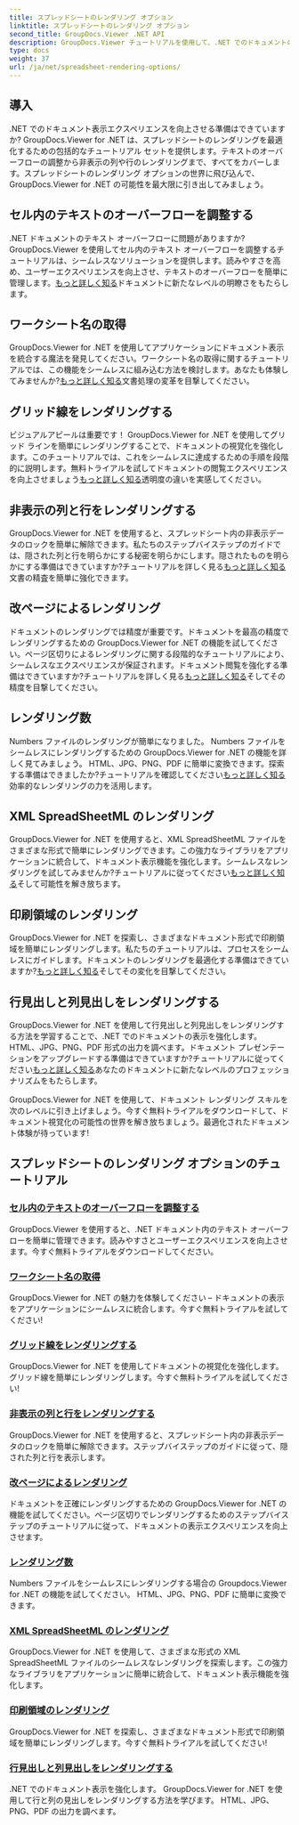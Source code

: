 ```yaml
---
title: スプレッドシートのレンダリング オプション
linktitle: スプレッドシートのレンダリング オプション
second_title: GroupDocs.Viewer .NET API
description: GroupDocs.Viewer チュートリアルを使用して、.NET でのドキュメントの視覚化を簡単に強化します。テキストのオーバーフローを調整したり、グリッド線をレンダリングしたりする方法を学びます。
type: docs
weight: 37
url: /ja/net/spreadsheet-rendering-options/
---
```

## 導入

.NET でのドキュメント表示エクスペリエンスを向上させる準備はできていますか? GroupDocs.Viewer for .NET は、スプレッドシートのレンダリングを最適化するための包括的なチュートリアル セットを提供します。テキストのオーバーフローの調整から非表示の列や行のレンダリングまで、すべてをカバーします。スプレッドシートのレンダリング オプションの世界に飛び込んで、GroupDocs.Viewer for .NET の可能性を最大限に引き出してみましょう。

## セル内のテキストのオーバーフローを調整する

.NET ドキュメントのテキスト オーバーフローに問題がありますか? GroupDocs.Viewer を使用してセル内のテキスト オーバーフローを調整するチュートリアルは、シームレスなソリューションを提供します。読みやすさを高め、ユーザーエクスペリエンスを向上させ、テキストのオーバーフローを簡単に管理します。[もっと詳しく知る](./adjust-text-overflow-cells/)ドキュメントに新たなレベルの明瞭さをもたらします。

## ワークシート名の取得

GroupDocs.Viewer for .NET を使用してアプリケーションにドキュメント表示を統合する魔法を発見してください。ワークシート名の取得に関するチュートリアルでは、この機能をシームレスに組み込む方法を検討します。あなたも体験してみませんか?[もっと詳しく知る](./get-worksheets-names/)文書処理の変革を目撃してください。

## グリッド線をレンダリングする

ビジュアルアピールは重要です！ GroupDocs.Viewer for .NET を使用してグリッド ラインを簡単にレンダリングすることで、ドキュメントの視覚化を強化します。このチュートリアルでは、これをシームレスに達成するための手順を段階的に説明します。無料トライアルを試してドキュメントの閲覧エクスペリエンスを向上させましょう[もっと詳しく知る](./render-grid-lines/)透明度の違いを実感してください。

## 非表示の列と行をレンダリングする

GroupDocs.Viewer for .NET を使用すると、スプレッドシート内の非表示データのロックを簡単に解除できます。私たちのステップバイステップのガイドでは、隠された列と行を明らかにする秘密を明らかにします。隠されたものを明らかにする準備はできていますか?チュートリアルを詳しく見る[もっと詳しく知る](./render-hidden-columns-rows/)文書の精査を簡単に強化できます。

## 改ページによるレンダリング

ドキュメントのレンダリングでは精度が重要です。ドキュメントを最高の精度でレンダリングするための GroupDocs.Viewer for .NET の機能を試してください。ページ区切りによるレンダリングに関する段階的なチュートリアルにより、シームレスなエクスペリエンスが保証されます。ドキュメント閲覧を強化する準備はできていますか?チュートリアルを詳しく見る[もっと詳しく知る](./rendering-by-page-breaks/)そしてその精度を目撃してください。

## レンダリング数

Numbers ファイルのレンダリングが簡単になりました。 Numbers ファイルをシームレスにレンダリングするための GroupDocs.Viewer for .NET の機能を詳しく見てみましょう。 HTML、JPG、PNG、PDF に簡単に変換できます。探索する準備はできましたか?チュートリアルを確認してください[もっと詳しく知る](./rendering-numbers/)効率的なレンダリングの力を活用します。

## XML SpreadSheetML のレンダリング

GroupDocs.Viewer for .NET を使用すると、XML SpreadSheetML ファイルをさまざまな形式で簡単にレンダリングできます。この強力なライブラリをアプリケーションに統合して、ドキュメント表示機能を強化します。シームレスなレンダリングを試してみませんか?チュートリアルに従ってください[もっと詳しく知る](./rendering-xml-spreadsheetml/)そして可能性を解き放ちます。

## 印刷領域のレンダリング

GroupDocs.Viewer for .NET を探索し、さまざまなドキュメント形式で印刷領域を簡単にレンダリングします。私たちのチュートリアルは、プロセスをシームレスにガイドします。ドキュメントのレンダリングを最適化する準備はできていますか?[もっと詳しく知る](./render-print-areas/)そしてその変化を目撃してください。

## 行見出しと列見出しをレンダリングする

GroupDocs.Viewer for .NET を使用して行見出しと列見出しをレンダリングする方法を学習することで、.NET でのドキュメントの表示を強化します。 HTML、JPG、PNG、PDF 形式の出力を調べます。ドキュメント プレゼンテーションをアップグレードする準備はできていますか?チュートリアルに従ってください[もっと詳しく知る](./render-row-column-headings/)あなたのドキュメントに新たなレベルのプロフェッショナリズムをもたらします。

GroupDocs.Viewer for .NET を使用して、ドキュメント レンダリング スキルを次のレベルに引き上げましょう。今すぐ無料トライアルをダウンロードして、ドキュメント視覚化の可能性の世界を解き放ちましょう。最適化されたドキュメント体験が待っています!
## スプレッドシートのレンダリング オプションのチュートリアル
### [セル内のテキストのオーバーフローを調整する](./adjust-text-overflow-cells/)
GroupDocs.Viewer を使用すると、.NET ドキュメント内のテキスト オーバーフローを簡単に管理できます。読みやすさとユーザーエクスペリエンスを向上させます。今すぐ無料トライアルをダウンロードしてください。
### [ワークシート名の取得](./get-worksheets-names/)
GroupDocs.Viewer for .NET の魅力を体験してください – ドキュメントの表示をアプリケーションにシームレスに統合します。今すぐ無料トライアルを試してください!
### [グリッド線をレンダリングする](./render-grid-lines/)
GroupDocs.Viewer for .NET を使用してドキュメントの視覚化を強化します。グリッド線を簡単にレンダリングします。今すぐ無料トライアルを試してください!
### [非表示の列と行をレンダリングする](./render-hidden-columns-rows/)
GroupDocs.Viewer for .NET を使用すると、スプレッドシート内の非表示データのロックを簡単に解除できます。ステップバイステップのガイドに従って、隠された列と行を表示します。
### [改ページによるレンダリング](./rendering-by-page-breaks/)
ドキュメントを正確にレンダリングするための GroupDocs.Viewer for .NET の機能を試してください。ページ区切りでレンダリングするためのステップバイステップのチュートリアルに従って、ドキュメントの表示エクスペリエンスを向上させます。
### [レンダリング数](./rendering-numbers/)
Numbers ファイルをシームレスにレンダリングする場合の Groupdocs.Viewer for .NET の機能を試してください。 HTML、JPG、PNG、PDF に簡単に変換できます。
### [XML SpreadSheetML のレンダリング](./rendering-xml-spreadsheetml/)
GroupDocs.Viewer for .NET を使用して、さまざまな形式の XML SpreadSheetML ファイルのシームレスなレンダリングを探索します。この強力なライブラリをアプリケーションに簡単に統合して、ドキュメント表示機能を強化します。
### [印刷領域のレンダリング](./render-print-areas/)
GroupDocs.Viewer for .NET を探索し、さまざまなドキュメント形式で印刷領域を簡単にレンダリングします。今すぐ無料トライアルを試してください!
### [行見出しと列見出しをレンダリングする](./render-row-column-headings/)
.NET でのドキュメント表示を強化します。 GroupDocs.Viewer for .NET を使用して行と列の見出しをレンダリングする方法を学びます。 HTML、JPG、PNG、PDF の出力を調べます。